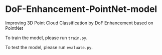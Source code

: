 # DoF-Enhancement-PointNet-model
Improving 3D Point Cloud Classification by DoF Enhancement based on PointNet

To train the model, please run ```train.py```.

To test the model, please run ```evaluate.py```.
